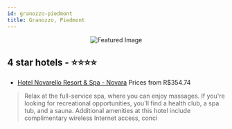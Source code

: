 ```yaml
---
id: granozzo-piedmont
title: Granozzo, Piedmont
---
```


<center><img src="https://i.travelapi.com/hotels/12000000/11720000/11712900/11712877/7a878c73_z.jpg" alt="Featured Image" /></center>


##  4 star hotels - ⭐️⭐️⭐️⭐️

-    [Hotel Novarello Resort & Spa - Novara](https://us.hurb.com/hotels/granozzo/hotel-novarello-resort-spa-novara-JNP-JP283872?cmp=18055) Prices from R$354.74
   > Relax at the full-service spa, where you can enjoy massages. If you're looking for recreational opportunities, you'll find a health club, a spa tub, and a sauna. Additional amenities at this hotel include complimentary wireless Internet access, conci
